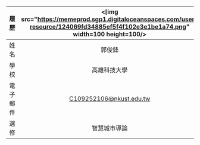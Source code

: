 |      履歷        |<[img src="https://memeprod.sgp1.digitaloceanspaces.com/user-resource/124069fd34885ef5f4f102e3e1be1a74.png" width=100 height=100/>|
| ---------------- |:-----------------------------:|
| 姓名             | 郭俊鋒                  |
| 學校             | 高雄科技大學                  |
| 電子郵件         | C109252106@nkust.edu.tw          |
| 選修             | 智慧城市導論                  |
